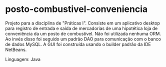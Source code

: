 # posto-combustivel-conveniencia

Projeto para a disciplina de "Práticas I". Consiste em um aplicativo desktop para registro de entrada e saída de mercadorias de uma hipotética loja de conveniência da um posto de combustível. Não foi utilizada nenhuma ORM. Ao invés disso foi seguido um padrão DAO para comunicação com o banco de dados MySQL. A GUI foi construída usando o builder padrão da IDE NetBeans.

Linguagem: Java
